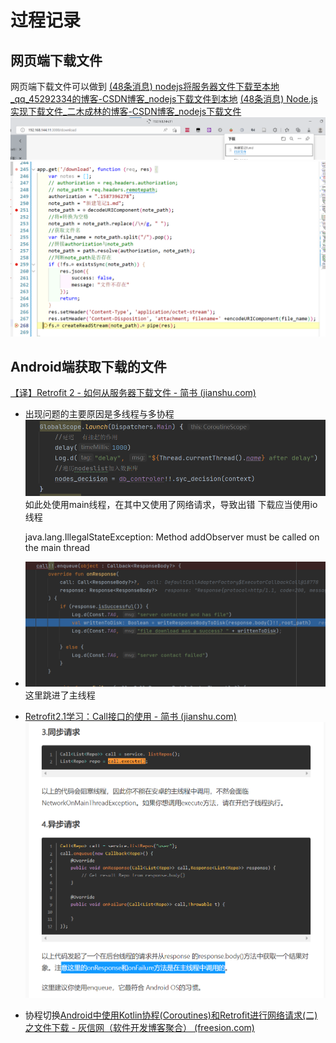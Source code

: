 # 过程记录
## 网页端下载文件
网页端下载文件可以做到
[(48条消息) nodejs将服务器文件下载至本地_qq_45292334的博客-CSDN博客_nodejs下载文件到本地](https://blog.csdn.net/qq_45292334/article/details/106211064)
[(48条消息) Node.js实现下载文件_二木成林的博客-CSDN博客_nodejs下载文件](https://blog.csdn.net/cnds123321/article/details/121874673)
![](attachments/Pasted%20image%2020220626003513.png)
![](attachments/Pasted%20image%2020220626003521.png)
## Android端获取下载的文件
[【译】Retrofit 2 - 如何从服务器下载文件 - 简书 (jianshu.com)](https://www.jianshu.com/p/92bb85fc07e8)
- 出现问题的主要原因是多线程与多协程
![](attachments/Pasted%20image%2020220626143805.png)
如此处使用main线程，在其中又使用了网络请求，导致出错
下载应当使用io线程

    java.lang.IllegalStateException: Method addObserver must be called on the main thread

- ![](attachments/Pasted%20image%2020220626150922.png)这里跳进了主线程

- [Retrofit2.1学习：Call接口的使用 - 简书 (jianshu.com)](https://www.jianshu.com/p/05bbf3aa2269)
![](attachments/Pasted%20image%2020220626152335.png)
- 协程切换[Android中使用Kotlin协程(Coroutines)和Retrofit进行网络请求(二)之文件下载 - 灰信网（软件开发博客聚合） (freesion.com)](https://www.freesion.com/article/4864735503/)